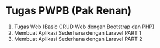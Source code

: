 # Tugas PWPB (Pak Renan) 
1. Tugas Web (Basic CRUD Web dengan Bootstrap dan PHP)
2. Membuat Aplikasi Sederhana dengan Laravel PART 1
2. Membuat Aplikasi Sederhana dengan Laravel PART 2

